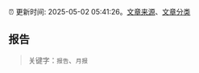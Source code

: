 :alarm_clock: 更新时间: 2025-05-02 05:41:26。[文章来源](/README.md)、[文章分类](/TAGS.md)

## 报告


> 关键字：`报告`、`月报`



